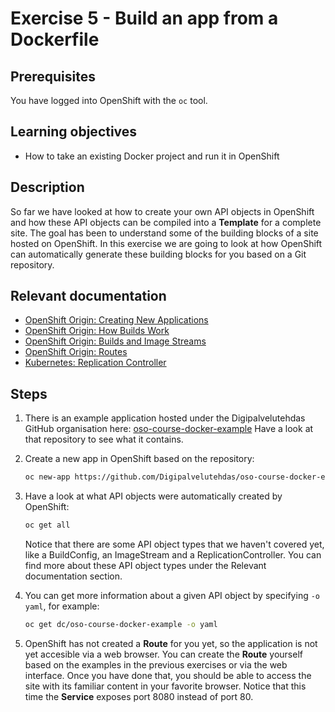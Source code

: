 # Exercise 5 - Build an app from a Dockerfile

## Prerequisites

You have logged into OpenShift with the `oc` tool.

## Learning objectives

* How to take an existing Docker project and run it in OpenShift

## Description

So far we have looked at how to create your own API objects in OpenShift and how
these API objects can be compiled into a **Template** for a complete site. The
goal has been to understand some of the building blocks of a site hosted on
OpenShift. In this exercise we are going to look at how OpenShift can
automatically generate these building blocks for you based on a Git repository.

## Relevant documentation

* [OpenShift Origin: Creating New Applications](https://docs.openshift.org/3.6/dev_guide/application_lifecycle/new_app.html)
* [OpenShift Origin: How Builds Work](https://docs.openshift.org/3.6/dev_guide/builds/index.html)
* [OpenShift Origin: Builds and Image Streams ](https://docs.openshift.com/container-platform/3.6/architecture/core_concepts/builds_and_image_streams.html)
* [OpenShift Origin: Routes](https://docs.openshift.org/3.6/architecture/networking/routes.html)
* [Kubernetes: Replication Controller](https://kubernetes.io/docs/concepts/workloads/controllers/replicationcontroller/)

## Steps

1. There is an example application hosted under the Digipalvelutehdas GitHub
   organisation here:
   [oso-course-docker-example](https://github.com/Digipalvelutehdas/oso-course-docker-example)
   Have a look at that repository to see what it contains.

2. Create a new app in OpenShift based on the repository:
   ```bash
   oc new-app https://github.com/Digipalvelutehdas/oso-course-docker-example.git
   ```

3. Have a look at what API objects were automatically created by OpenShift:
   ```bash
   oc get all
   ```
   Notice that there are some API object types that we haven't covered yet, like
   a BuildConfig, an ImageStream and a ReplicationController. You can find more
   about these API object types under the Relevant documentation section.

4. You can get more information about a given API object by specifying
   `-o yaml`, for example:
   ```bash
   oc get dc/oso-course-docker-example -o yaml
   ```

5. OpenShift has not created a **Route** for you yet, so the application is not
   yet accesible via a web browser. You can create the **Route** yourself based
   on the examples in the previous exercises or via the web interface. Once
   you have done that, you should be able to access the site with its familiar
   content in your favorite browser. Notice that this time the **Service**
   exposes port 8080 instead of port 80.
